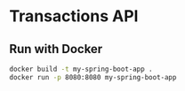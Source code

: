 # Transactions API

## Run with Docker
```bash
docker build -t my-spring-boot-app .
docker run -p 8080:8080 my-spring-boot-app
```